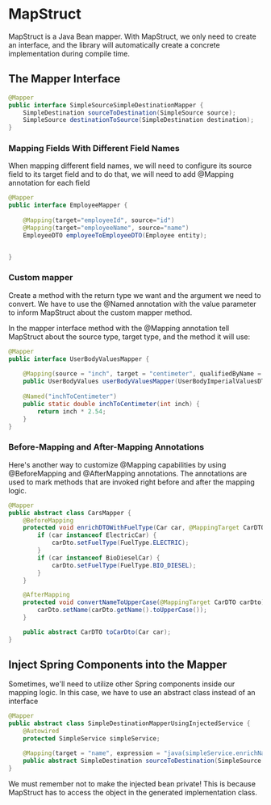 # MapStruct
MapStruct is a Java Bean mapper. With MapStruct, we only need to create an interface, and the library will automatically create a concrete implementation during compile time.


## The Mapper Interface

```java
@Mapper
public interface SimpleSourceSimpleDestinationMapper {
    SimpleDestination sourceToDestination(SimpleSource source);
    SimpleSource destinationToSource(SimpleDestination destination);
}
```

### Mapping Fields With Different Field Names
When mapping different field names, we will need to configure its source field to its target field and to do that, we will need to add @Mapping annotation for each field

```java
@Mapper
public interface EmployeeMapper {
    
    @Mapping(target="employeeId", source="id")
    @Mapping(target="employeeName", source="name")
    EmployeeDTO employeeToEmployeeDTO(Employee entity);


}
```

### Custom mapper
Create a method with the return type we want and the argument we need to convert. We have to use the @Named annotation with the value parameter to inform MapStruct about the custom mapper method.

In the mapper interface method with the @Mapping annotation tell MapStruct about the source type, target type, and the method it will use:

```java
@Mapper
public interface UserBodyValuesMapper {
    
    @Mapping(source = "inch", target = "centimeter", qualifiedByName = "inchToCentimeter")
    public UserBodyValues userBodyValuesMapper(UserBodyImperialValuesDTO dto);
    
    @Named("inchToCentimeter") 
    public static double inchToCentimeter(int inch) { 
        return inch * 2.54; 
    }
}
```

### Before-Mapping and After-Mapping Annotations
Here's another way to customize @Mapping capabilities by using @BeforeMapping and @AfterMapping annotations. The annotations are used to mark methods that are invoked right before and after the mapping logic.
```java
@Mapper
public abstract class CarsMapper {
    @BeforeMapping
    protected void enrichDTOWithFuelType(Car car, @MappingTarget CarDTO carDto) {
        if (car instanceof ElectricCar) {
            carDto.setFuelType(FuelType.ELECTRIC);
        }
        if (car instanceof BioDieselCar) { 
            carDto.setFuelType(FuelType.BIO_DIESEL);
        }
    }

    @AfterMapping
    protected void convertNameToUpperCase(@MappingTarget CarDTO carDto) {
        carDto.setName(carDto.getName().toUpperCase());
    }

    public abstract CarDTO toCarDto(Car car);
}
```

## Inject Spring Components into the Mapper
Sometimes, we'll need to utilize other Spring components inside our mapping logic. In this case, we have to use an abstract class instead of an interface

```java
@Mapper
public abstract class SimpleDestinationMapperUsingInjectedService {
    @Autowired
    protected SimpleService simpleService;

    @Mapping(target = "name", expression = "java(simpleService.enrichName(source.getName()))")
    public abstract SimpleDestination sourceToDestination(SimpleSource source);
}
```

We must remember not to make the injected bean private! This is because MapStruct has to access the object in the generated implementation class.
